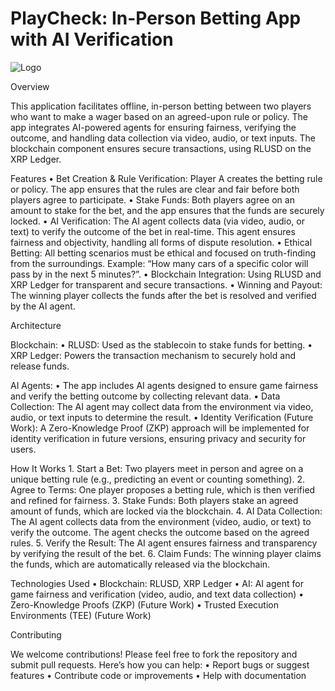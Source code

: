 # PlayCheck: In-Person Betting App with AI Verification

![Logo]("img/logo.jpg")

Overview

This application facilitates offline, in-person betting between two players who want to make a wager based on an agreed-upon rule or policy. The app integrates AI-powered agents for ensuring fairness, verifying the outcome, and handling data collection via video, audio, or text inputs. The blockchain component ensures secure transactions, using RLUSD on the XRP Ledger.

Features
	•	Bet Creation & Rule Verification: Player A creates the betting rule or policy. The app ensures that the rules are clear and fair before both players agree to participate.
	•	Stake Funds: Both players agree on an amount to stake for the bet, and the app ensures that the funds are securely locked.
	•	AI Verification: The AI agent collects data (via video, audio, or text) to verify the outcome of the bet in real-time. This agent ensures fairness and objectivity, handling all forms of dispute resolution.
	•	Ethical Betting: All betting scenarios must be ethical and focused on truth-finding from the surroundings. Example: “How many cars of a specific color will pass by in the next 5 minutes?”.
	•	Blockchain Integration: Using RLUSD and XRP Ledger for transparent and secure transactions.
	•	Winning and Payout: The winning player collects the funds after the bet is resolved and verified by the AI agent.

Architecture

Blockchain:
	•	RLUSD: Used as the stablecoin to stake funds for betting.
	•	XRP Ledger: Powers the transaction mechanism to securely hold and release funds.

AI Agents:
	•	The app includes AI agents designed to ensure game fairness and verify the betting outcome by collecting relevant data.
	•	Data Collection: The AI agent may collect data from the environment via video, audio, or text inputs to determine the result.
	•	Identity Verification (Future Work): A Zero-Knowledge Proof (ZKP) approach will be implemented for identity verification in future versions, ensuring privacy and security for users.


How It Works
	1.	Start a Bet: Two players meet in person and agree on a unique betting rule (e.g., predicting an event or counting something).
	2.	Agree to Terms: One player proposes a betting rule, which is then verified and refined for fairness.
	3.	Stake Funds: Both players stake an agreed amount of funds, which are locked via the blockchain.
	4.	AI Data Collection: The AI agent collects data from the environment (video, audio, or text) to verify the outcome. The agent checks the outcome based on the agreed rules.
	5.	Verify the Result: The AI agent ensures fairness and transparency by verifying the result of the bet.
	6.	Claim Funds: The winning player claims the funds, which are automatically released via the blockchain.

Technologies Used
	•	Blockchain: RLUSD, XRP Ledger
	•	AI: AI agent for game fairness and verification (video, audio, and text data collection)
	•	Zero-Knowledge Proofs (ZKP) (Future Work)
	•	Trusted Execution Environments (TEE) (Future Work)


Contributing

We welcome contributions! Please feel free to fork the repository and submit pull requests. Here’s how you can help:
	•	Report bugs or suggest features
	•	Contribute code or improvements
	•	Help with documentation
